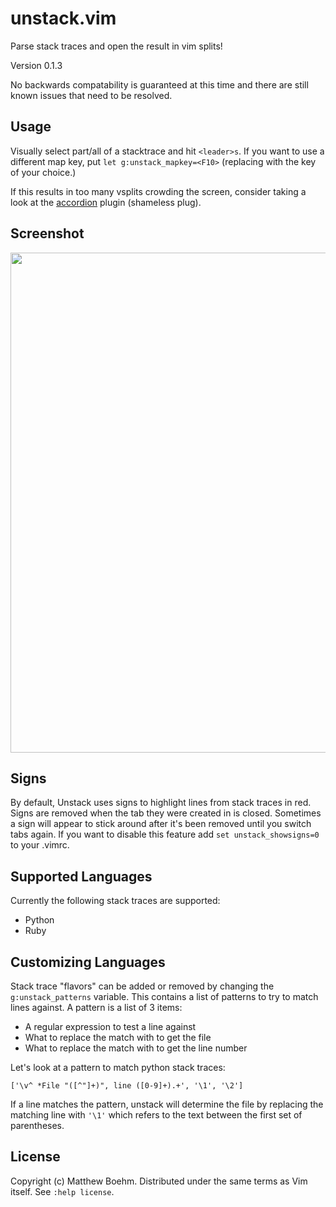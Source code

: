 unstack.vim
=============

Parse stack traces and open the result in vim splits!

Version 0.1.3

No backwards compatability is guaranteed at this time and there are still known issues that need to be resolved.


Usage
-----
Visually select part/all of a stacktrace and hit `<leader>s`. If you want to use a different map key, put `let g:unstack_mapkey=<F10>` (replacing <F10> with the key of your choice.)

If this results in too many vsplits crowding the screen, consider taking a look at the [accordion](https://github.com/mattboehm/vim-accordion) plugin (shameless plug).


Screenshot
----------
<img src="http://i.imgur.com/iQdg3.png" width="800"/>


Signs
-----
By default, Unstack uses signs to highlight lines from stack traces in red. Signs are removed when the tab they were created in is closed. Sometimes a sign will appear to stick around after it's been removed until you switch tabs again. If you want to disable this feature add `set unstack_showsigns=0` to your .vimrc.


Supported Languages
-------------------
Currently the following stack traces are supported:

* Python
* Ruby

Customizing Languages
---------------------
Stack trace "flavors" can be added or removed by changing the  `g:unstack_patterns` variable. This contains a list of patterns to try to match lines against. A pattern is a list of 3 items:

* A regular expression to test a line against
* What to replace the match with to get the file
* What to replace the match with to get the line number

Let's look at a pattern to match python stack traces:

`['\v^ *File "([^"]+)", line ([0-9]+).+', '\1', '\2']`

If a line matches the pattern, unstack will determine the file by replacing the matching line with `'\1'` which refers to the text between the first set of parentheses.

License
-------
Copyright (c) Matthew Boehm.  Distributed under the same terms as Vim itself.
See `:help license`.
